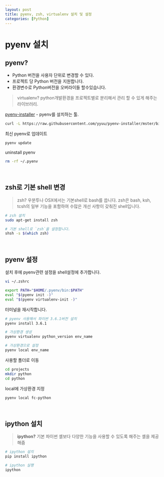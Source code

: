 ```yaml
---
layout: post
title: pyenv, zsh, virtualenv 설치 및 설정
categories: [Python]
---
```

# pyenv 설치

## pyenv?

* Python 버전을 사용자 단위로 변경할 수 있다.
* 프로젝트 당 Python 버전을 지원합니다.
* 환경변수로 Python버전을 오버라이들 할수있습니다.

>virtualenv? python개발환경을 프로젝트별로 분리해서 관리 할 수 있게 해주는 라이브러리.

[pyenv-installer](http://github.com/yyuu/pyenv-installer) - pyenv를 설치하는 툴.

```bash
curl -L https://raw.githubusercontent.com/yyuu/pyenv-installer/mster/bin/pyenv-installer | bash
```

최신 pyenv로 업데이트

```bash
pyenv update
```

uninstall pyenv

```bash
rm -rf ~/.pyenv
```

<br>

## zsh로 기본 shell 변경

> zsh? 우분투나 OSX에서는 기본shell로 bash를 씁니다. zsh은 bash, ksh, tcsh의 일부 기능을 포함하여 수많은 개선 사항이 갖춰진 shell입니다.

```bash
# zsh 설치
sudo apt-get install zsh

# 기본 shell로 `zsh`을 설정합니다.
shsh -s $(which zsh)
```

<br>

## pyenv 설정

설치 후에 pyenv관련 설정을 shell설정에 추가합니다.

```bash
vi ~/.zshrc

export PATH="$HOME/.pyenv/bin:$PATH"
eval "$(pyenv init -)"
eval "$(pyenv virtualenv-init -)"
```

터미널을 재시작합니다.

```bash
# pyenv 사용해서 파이썬 3.6.1버전 설치
pyenv install 3.6.1

# 가상환경 생성
pyenv virtualenv python_version env_name

# 가상환경으로 설정
pyenv local env_name
```

사용할 폴더로 이동

```bash
cd projects
mkdir python
cd python
```

local에 가상환경 지정

```bash
pyenv local fc-python
```

<br>

## ipython 설치

> **ipython?** 기본 파이썬 셸보다 다양한 기능을 사용할 수 있도록 해주는 셸을 제공해줌

```bash
# ipython 설치
pip install ipython

# ipython 실행
ipython
```
